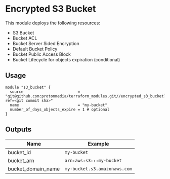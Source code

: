 # Encrypted S3 Bucket

This module deploys the following resources:

* S3 Bucket
* Bucket ACL
* Bucket Server Sided Encryption
* Default Bucket Policy
* Bucket Public Access Block
* Bucket Lifecycle for objects expiration (conditional)

## Usage

```
module "s3_bucket" {
  source                        = "git@github.com:protonmedia/terraform_modules.git//encrypted_s3_bucket?ref=<git commit sha>"
  name                          = "my-bucket"
  number_of_days_objects_expire = 1 # optional
}
```

## Outputs

| Name | Example |
|------|---------|
| bucket_id | `my-bucket` |
| bucket_arn | `arn:aws:s3:::my-bucket` |
| bucket_domain_name | `my-bucket.s3.amazonaws.com` |
